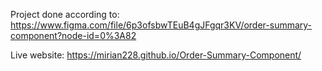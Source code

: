 Project done according to: https://www.figma.com/file/6p3ofsbwTEuB4gJFgqr3KV/order-summary-component?node-id=0%3A82

Live website: https://mirian228.github.io/Order-Summary-Component/
